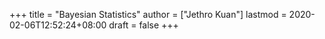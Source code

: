+++
title = "Bayesian Statistics"
author = ["Jethro Kuan"]
lastmod = 2020-02-06T12:52:24+08:00
draft = false
+++
